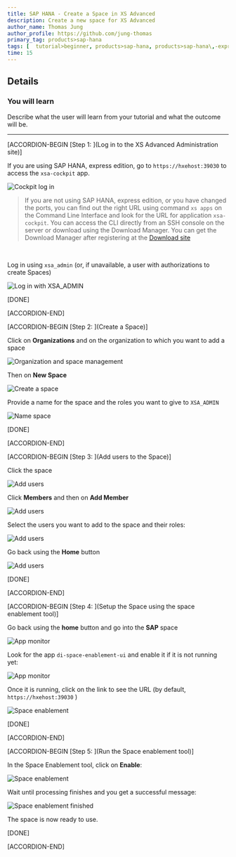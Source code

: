 ```yaml
---
title: SAP HANA - Create a Space in XS Advanced
description: Create a new space for XS Advanced
author_name: Thomas Jung
author_profile: https://github.com/jung-thomas
primary_tag: products>sap-hana
tags: [  tutorial>beginner, products>sap-hana, products>sap-hana\,-express-edition, products>sap-web-ide ]
time: 15
---
```


## Details
### You will learn  
Describe what the user will learn from your tutorial and what the outcome will be.


---

[ACCORDION-BEGIN [Step 1: ](Log in to the XS Advanced Administration site)]

If you are using SAP HANA, express edition, go to `https://hxehost:39030` to access the `xsa-cockpit` app.

![Cockpit log in](39030_cockpit.png)

>If you are not using SAP HANA, express edition, or you have changed the ports, you can find out the right URL using command `xs apps` on the Command Line Interface and look for the URL for application `xsa-cockpit`. You can access the CLI directly from an SSH console on the server or download using the Download Manager. You can get the Download Manager after registering at the [Download site](https://developers.sap.com/topics/sap-hana-express.html)

&nbsp;

Log in using `xsa_admin` (or, if unavailable, a user with authorizations to create Spaces)

![Log in with XSA_ADMIN](1.png)

[DONE]

[ACCORDION-END]

[ACCORDION-BEGIN [Step 2: ](Create a Space)]

Click on **Organizations** and on the organization to which you want to add a space

![Organization and space management](2.png)

Then on **New Space**

![Create a space](3.png)

Provide a name for the space and the roles you want to give to `XSA_ADMIN`

![Name space](4.png)

[DONE]

[ACCORDION-END]

[ACCORDION-BEGIN [Step 3: ](Add users to the Space)]

Click the space

![Add users](5_1.png)

Click **Members** and then on **Add Member**

![Add users](5.png)

Select the users you want to add to the space and their roles:

![Add users](6.png)

Go back using the **Home** button

![Add users](8.png)

[DONE]

[ACCORDION-END]

[ACCORDION-BEGIN [Step 4: ](Setup the Space using the space enablement tool)]

Go back using the **home** button and go into the **SAP** space

![App monitor](9.png)

Look for the app `di-space-enablement-ui` and enable it if it is not running yet:

![App monitor](10.png)

Once it is running, click on the link to see the URL (by default, `https://hxehost:39030` )

![Space enablement](11.png)

[DONE]

[ACCORDION-END]

[ACCORDION-BEGIN [Step 5: ](Run the Space enablement tool)]

In the Space Enablement tool, click on **Enable**:

![Space enablement](12.png)

Wait until processing finishes and you get a successful message:

![Space enablement finished](13.png)

The space is now ready to use.

[DONE]

[ACCORDION-END]
